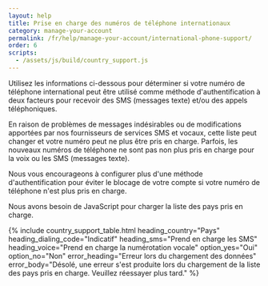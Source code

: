 ```yaml
---
layout: help
title: Prise en charge des numéros de téléphone internationaux
category: manage-your-account
permalink: /fr/help/manage-your-account/international-phone-support/
order: 6
scripts:
  - /assets/js/build/country_support.js
---
```

Utilisez les informations ci-dessous pour déterminer si votre numéro de téléphone international peut être utilisé comme méthode d'authentification à deux facteurs pour recevoir des SMS (messages texte) et/ou des appels téléphoniques. 

En raison de problèmes de messages indésirables ou de modifications apportées par nos fournisseurs de services SMS et vocaux, cette liste peut changer et votre numéro peut ne plus être pris en charge. Parfois, les nouveaux numéros de téléphone ne sont pas non plus pris en charge pour la voix ou les SMS (messages texte).

Nous vous encourageons à configurer plus d'une méthode d'authentification pour éviter le blocage de votre compte si votre numéro de téléphone n'est plus pris en charge.

<noscript>
  Nous avons besoin de JavaScript pour charger la liste des pays pris en charge.
</noscript>

{% include country_support_table.html
           heading_country="Pays"
           heading_dialing_code="Indicatif"
           heading_sms="Prend en charge les SMS"
           heading_voice="Prend en charge la numérotation vocale"
           option_yes="Oui"
           option_no="Non"
           error_heading="Erreur lors du chargement des données"
           error_body="Désolé, une erreur s'est produite lors du chargement de la liste des pays pris en charge. Veuillez réessayer plus tard." %}
